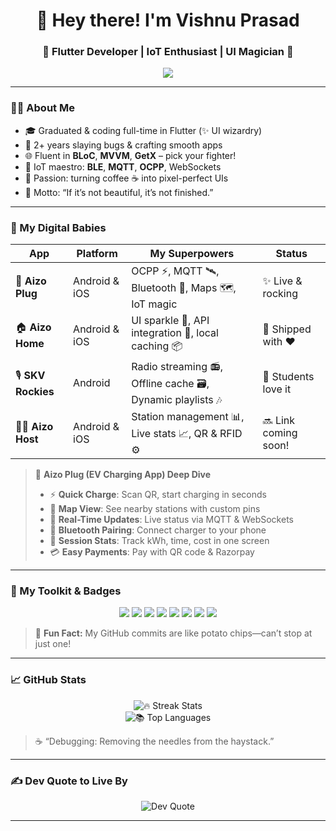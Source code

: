<h1 align="center">👋 Hey there! I'm Vishnu Prasad</h1>
<h3 align="center">🚀 Flutter Developer | IoT Enthusiast | UI Magician 🎨</h3>

<p align="center">
  <a href="https://vishnu.app.tc/" target="_blank"><img src="https://img.shields.io/badge/🌐 Portfolio-Visit-blueviolet?style=for-the-badge" /></a>
</p>

---

### 🤹‍♂️ About Me

- 🎓 Graduated & coding full-time in Flutter (✨ UI wizardry)
- 🧠 2+ years slaying bugs & crafting smooth apps
- 🌐 Fluent in **BLoC**, **MVVM**, **GetX** – pick your fighter!
- 🔌 IoT maestro: **BLE**, **MQTT**, **OCPP**, WebSockets
- 🦄 Passion: turning coffee ☕️ into pixel-perfect UIs
- 🎯 Motto: “If it’s not beautiful, it’s not finished.”

---

### 📲 My Digital Babies

| App | Platform | My Superpowers | Status |
|-----|----------|----------------|--------|
| 🔌 **Aizo Plug** | Android & iOS | OCPP ⚡️, MQTT 🛰, Bluetooth 🔵, Maps 🗺️, IoT magic | ✨ Live & rocking |
| 🏠 **Aizo Home** | Android & iOS | UI sparkle 💎, API integration 🔗, local caching 📦 | 🚀 Shipped with ❤️ |
| 🎙️ **SKV Rockies** | Android | Radio streaming 📻, Offline cache 🗃️, Dynamic playlists 🎶 | 🎉 Students love it |
| 🧑‍💼 **Aizo Host** | Android & iOS | Station management 📊, Live stats 📈, QR & RFID ⚙️ | 🔜 Link coming soon! |

> 🔧 **Aizo Plug (EV Charging App) Deep Dive**  
> - ⚡️ **Quick Charge**: Scan QR, start charging in seconds  
> - 📍 **Map View**: See nearby stations with custom pins  
> - 🔄 **Real-Time Updates**: Live status via MQTT & WebSockets  
> - 🔵 **Bluetooth Pairing**: Connect charger to your phone  
> - 🔋 **Session Stats**: Track kWh, time, cost in one screen  
> - 💳 **Easy Payments**: Pay with QR code & Razorpay  

---

### 🧠 My Toolkit & Badges

<p align="center">
  <img src="https://img.shields.io/badge/Flutter-02569B?style=for-the-badge&logo=flutter&logoColor=white" />
  <img src="https://img.shields.io/badge/Dart-0175C2?style=for-the-badge&logo=dart&logoColor=white" />
  <img src="https://img.shields.io/badge/BLoC-MVVM-GetX-yellow?style=for-the-badge" />
  <img src="https://img.shields.io/badge/MQTT-RealTime-orange?style=for-the-badge" />
  <img src="https://img.shields.io/badge/Bluetooth-Connectivity-blue?style=for-the-badge&logo=bluetooth" />
  <img src="https://img.shields.io/badge/Firebase-Backend-yellow?style=for-the-badge&logo=firebase" />
  <img src="https://img.shields.io/badge/REST-API-green?style=for-the-badge" />
  <img src="https://img.shields.io/badge/Git-VersionControl-black?style=for-the-badge&logo=git&logoColor=white" />
</p>

> 💫 **Fun Fact:** My GitHub commits are like potato chips—can’t stop at just one!  

---

### 📈 GitHub Stats  

<p align="center">
  <img src="https://github-readme-streak-stats.herokuapp.com/?user=vishnuprasad0&theme=midnight-purple&hide_border=false" alt="🔥 Streak Stats" /><br/>
  <img src="https://github-readme-stats.vercel.app/api/top-langs/?username=vishnuprasad0&layout=compact&theme=radical&hide_border=true" alt="📚 Top Languages" />
</p>

> ☕️ “Debugging: Removing the needles from the haystack.”  

---

### ✍️ Dev Quote to Live By

<p align="center">
  <img src="https://quotes-github-readme.vercel.app/api?type=horizontal&theme=tokyonight" alt="Dev Quote" />
</p>

---

<!-- Created with ❤️ by Vishnu using GPRM: https://gprm.itsvg.in -->
